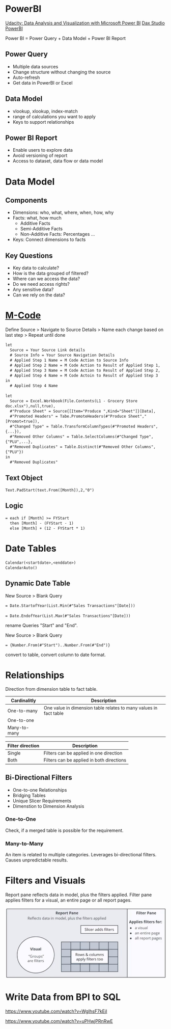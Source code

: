 # PowerBI

[Udacity: Data Analysis and Visualization with Microsoft Power BI](https://learn.udacity.com/nanodegrees/nd331)
[Dax Studio](https://daxstudio.org/)
[PowerBI](https://powerbi.microsoft.com/)

Power BI = Power Query + Data Model + Power BI Report

## Power Query

* Multiple data sources
* Change structure without changing the source
* Auto-refresh
* Get data in PowerBI or Excel

## Data Model

* vlookup, xlookup, index-match
* range of calculations you want to apply
* Keys to support relationships

## Power BI Report

* Enable users to explore data
* Avoid versioning of report
* Access to dataset, data flow or data model

# Data Model

## Components

* Dimensions: who, what, where, when, how, why
* Facts: what, how much
  * Additive Facts
  * Semi-Additive Facts
  * Non-Additive Facts: Percentages ...
* Keys: Connect dimensions to facts

## Key Questions

* Key data to calculate?
* How is the data grouped of filtered?
* Where can we access the data?
* Do we need access rights?
* Any sensitive data?
* Can we rely on the data?

# [M-Code](https://docs.microsoft.com/en-us/powerquery-m/)

Define Source > Navigate to Source Details > Name each change based on last step > Repeat until done

    let
      Source = Your Source Link details
      # Source Info = Your Source Navigation Details
      # Applied Step 1 Name = M Code Action to Source Info
      # Applied Step 2 Name = M Code Action to Result of Applied Step 1,
      # Applied Step 3 Name = M Code Action to Result of Applied Step 2,
      # Applied Step 4 Name = M Code Actoin to Result of Applied Step 3
    in
      # Applied Step 4 Name
      
    let
      Source = Excel.Workbook(File.Contents(L1 - Grocery Store doc.xlsx"),null,true),
      #"Produce Sheet" = Source{[Item="Produce ",Kind="Sheet"]}[Data],
      #"Promoted Headers" = Tabe.PromoteHeaders(#"Produce Sheet","[Promot=true]),
      #"Changed Type" = Table.TransformColumnTypes(#"Promoted Headers",{...}),
      #"Removed Other Columns" = Table.SelectColumns(#"Changed Type",{"PLU",...},
      #"Removed Duplicates" = Table.Distinct(#"Removed Other Columns",{"PLU"})
    in
      #"Removed Duplicates"
      
## Text Object

    Text.PadStart(text.From([Month]),2,"0")
    
## Logic

    = each if [Month] >= FYStart
      then [Month] - (FYStart - 1)
      else [Month] + (12 - FYStart * 1)

# Date Tables

    Calendar(<startdate>,<enddate>)
    CalendarAuto()
    
## Dynamic Date Table

New Source > Blank Query

    = Date.StartofYear(List.Min(#"Sales Transactions"[Date]))
    
    = Date.EndofYear(List.Max(#"Sales Transactions"[Date]))
    
rename Queries "Start" and "End".

New Source > Blank Query

    = {Number.From(#"Start")..Number.From(#"End")}
     
convert to table, convert column to date format.

# Relationships

Direction from dimension table to fact table.

|Cardinalitly|Description|
|-|-|
|One-to-many|One value in dimension table relates to many values in fact table|
|One-to-one||
|Many-to-many||

|Filter direction|Description|
|-|-|
|Single|Filters can be applied in one direction|
|Both|Filters can be applied in both directions|

## Bi-Directional Filters

* One-to-one Relationships
* Bridging Tables
* Unique Slicer Requirements
* Dimenstion to Dimension Analysis

### One-to-One

Check, if a merged table is possible for the requirement.

### Many-to-Many

An item is related to multiple categories. Leverages bi-directional filters. Causes unpredictable results.

# Filters and Visuals

Report pane reflects data in model, plus the filters applied. Filter pane applies filters for a visual, an entire page or all report pages.

![PBI Filters](../img/pbi_filters_1.jpg)
 
# Write Data from BPI to SQL

https://www.youtube.com/watch?v=WgIhsF7kEjI

https://www.youtube.com/watch?v=uPHwjPRnRwE
